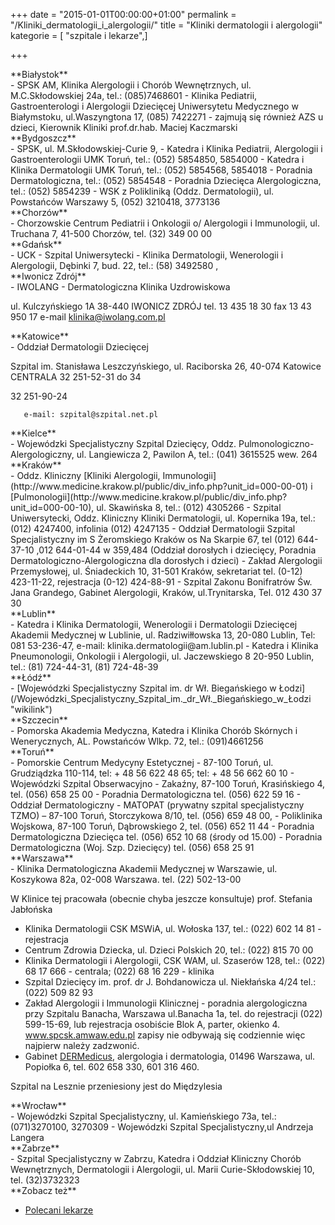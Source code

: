 +++
date = "2015-01-01T00:00:00+01:00"
permalink = "/Kliniki_dermatologii_i_alergologii/"
title = "Kliniki dermatologii i alergologii"
kategorie = [ "szpitale i lekarze",]

+++

<div>
</div>
<div class="mw-collapsible mw-collapsed">
**Białystok**

<div class="mw-collapsible-content">
-   SPSK AM, Klinika Alergologii i Chorób Wewnętrznych, ul. M.C.Skłodowskiej 24a, tel.: (085)7468601
-   Klinika Pediatrii, Gastroenterologi i Alergologii Dziecięcej Uniwersytetu Medycznego w Białymstoku, ul.Waszyngtona 17, (085) 7422271 - zajmują się również AZS u dzieci, Kierownik Kliniki prof.dr.hab. Maciej Kaczmarski

</div>
</div>
<div class="mw-collapsible mw-collapsed">
**Bydgoszcz**

<div class="mw-collapsible-content">
-   SPSK, ul. M.Skłodowskiej-Curie 9,
    -   Katedra i Klinika Pediatrii, Alergologii i Gastroenterologii UMK Toruń, tel.: (052) 5854850, 5854000
    -   Katedra i Klinika Dermatologii UMK Toruń, tel.: (052) 5854568, 5854018
    -   Poradnia Dermatologiczna, tel.: (052) 5854548
    -   Poradnia Dziecięca Alergologiczna, tel.: (052) 5854239
-   WSK z Polikliniką (Oddz. Dermatologii), ul. Powstańców Warszawy 5, (052) 3210418, 3773136

</div>
</div>
<div class="mw-collapsible mw-collapsed">
**Chorzów**

<div class="mw-collapsible-content">
-   Chorzowskie Centrum Pediatrii i Onkologii o/ Alergologii i Immunologii, ul. Truchana 7, 41-500 Chorzów, tel. (32) 349 00 00

</div>
</div>
<div class="mw-collapsible mw-collapsed">
**Gdańsk**

<div class="mw-collapsible-content">
-   UCK - Szpital Uniwersytecki - Klinika Dermatologii, Wenerologii i Alergologii, Dębinki 7, bud. 22, tel.: (58) 3492580 <http://www.uck.gda.pl/content/view/815/382/>, <http://www.uck.gda.pl/content/view/1089/13/>

</div>
</div>
<div class="mw-collapsible mw-collapsed">
**Iwonicz Zdrój**

<div class="mw-collapsible-content">
-   IWOLANG - Dermatologiczna Klinika Uzdrowiskowa

ul. Kulczyńskiego 1A 38-440 IWONICZ ZDRÓJ tel. 13 435 18 30 fax 13 43 950 17 e-mail klinika@iwolang.com.pl

</div>
</div>
<div class="mw-collapsible mw-collapsed">
**Katowice**

<div class="mw-collapsible-content">
-   Oddział Dermatologii Dziecięcej

Szpital im. Stanisława Leszczyńskiego, ul. Raciborska 26, 40-074 Katowice CENTRALA 32 251-52-31 do 34

32 251-90-24

`   e-mail: szpital@szpital.net.pl`

</div>
</div>
<div class="mw-collapsible mw-collapsed">
**Kielce**

<div class="mw-collapsible-content">
-   Wojewódzki Specjalistyczny Szpital Dziecięcy, Oddz. Pulmonologiczno-Alergologiczny, ul. Langiewicza 2, Pawilon A, tel.: (041) 3615525 wew. 264

</div>
</div>
<div class="mw-collapsible mw-collapsed">
**Kraków**

<div class="mw-collapsible-content">
-   Oddz. Kliniczny [Kliniki Alergologii, Immunologii](http://www.medicine.krakow.pl/public/div_info.php?unit_id=000-00-01) i [Pulmonologii](http://www.medicine.krakow.pl/public/div_info.php?unit_id=000-00-10), ul. Skawińska 8, tel.: (012) 4305266
-   Szpital Uniwersytecki, Oddz. Kliniczny Kliniki Dermatologii, ul. Kopernika 19a, tel.: (012) 4247400, infolinia (012) 4247135
-   Oddział Dermatologii Szpital Specjalistyczny im S Żeromskiego Kraków os Na Skarpie 67, tel (012) 644-37-10 ,012 644-01-44 w 359,484 (Oddział dorosłych i dziecięcy, Poradnia Dermatologiczno-Alergologiczna dla dorosłych i dzieci)
-   Zakład Alergologii Przemysłowej, ul. Śniadeckich 10, 31-501 Kraków, sekretariat tel. (0-12) 423-11-22, rejestracja (0-12) 424-88-91
-   Szpital Zakonu Bonifratrów Św. Jana Grandego, Gabinet Alergologii, Kraków, ul.Trynitarska, Tel. 012 430 37 30

</div>
</div>
<div class="mw-collapsible mw-collapsed">
**Lublin**

<div class="mw-collapsible-content">
-   Katedra i Klinika Dermatologii, Wenerologii i Dermatologii Dziecięcej Akademii Medycznej w Lublinie, ul. Radziwiłłowska 13, 20-080 Lublin, Tel: 081 53-236-47, e-mail: klinika.dermatologii@am.lublin.pl
-   Katedra i Klinika Pneumonologii, Onkologii i Alergologii, ul. Jaczewskiego 8 20-950 Lublin, tel.: (81) 724-44-31, (81) 724-48-39

</div>
</div>
<div class="mw-collapsible mw-collapsed">
**Łódź**

<div class="mw-collapsible-content">
-   [Wojewódzki Specjalistyczny Szpital im. dr Wł. Biegańskiego w Łodzi](/Wojewódzki_Specjalistyczny_Szpital_im._dr_Wł._Biegańskiego_w_Łodzi "wikilink")

</div>
</div>
<div class="mw-collapsible mw-collapsed">
**Szczecin**

<div class="mw-collapsible-content">
-   Pomorska Akademia Medyczna, Katedra i Klinika Chorób Skórnych i Wenerycznych, AL. Powstańców Wlkp. 72, tel.: (091)4661256

</div>
</div>
<div class="mw-collapsible mw-collapsed">
**Toruń**

<div class="mw-collapsible-content">
-   Pomorskie Centrum Medycyny Estetycznej <http://www.pcme.pl>
    -   87-100 Toruń, ul. Grudziądzka 110-114, tel: + 48 56 622 48 65; tel: + 48 56 662 60 10
-   Wojewódzki Szpital Obserwacyjno - Zakaźny, 87-100 Toruń, Krasińskiego 4, tel. (056) 658 25 00
    -   Poradnia Dermatologiczna tel. (056) 622 59 16
    -   Oddział Dermatologiczny
-   MATOPAT (prywatny szpital specjalistyczny TZMO) – 87-100 Toruń, Storczykowa 8/10, tel. (056) 659 48 00, <http://www.szpital.tzmo.pl>
-   Poliklinika Wojskowa, 87-100 Toruń, Dąbrowskiego 2, tel. (056) 652 11 44
    -   Poradnia Dermatologiczna Dziecięca tel. (056) 652 10 68 (środy od 15.00)
-   Poradnia Dermatologiczna (Woj. Szp. Dziecięcy) tel. (056) 658 25 91

</div>
</div>
<div class="mw-collapsible mw-collapsed">
**Warszawa**

<div class="mw-collapsible-content">
-   Klinika Dermatologiczna Akademii Medycznej w Warszawie, ul. Koszykowa 82a, 02-008 Warszawa. tel. (22) 502-13-00

W Klinice tej pracowała (obecnie chyba jeszcze konsultuje) prof. Stefania Jabłońska

-   Klinika Dermatologii CSK MSWiA, ul. Wołoska 137, tel.: (022) 602 14 81 - rejestracja
-   Centrum Zdrowia Dziecka, ul. Dzieci Polskich 20, tel.: (022) 815 70 00
-   Klinika Dermatologii i Alergologii, CSK WAM, ul. Szaserów 128, tel.: (022) 68 17 666 - centrala; (022) 68 16 229 - klinika
-   Szpital Dziecięcy im. prof. dr J. Bohdanowicza ul. Niekłańska 4/24 tel.: (022) 509 82 93
-   Zakład Alergologii i Immunologii Klinicznej - poradnia alergologiczna przy Szpitalu Banacha, Warszawa ul.Banacha 1a, tel. do rejestracji (022) 599-15-69, lub rejestracja osobiście Blok A, parter, okienko 4. www.spcsk.amwaw.edu.pl zapisy nie odbywają się codziennie więc najpierw należy zadzwonić.
-   Gabinet [DERMedicus](http://www.dermedicus.pl), alergologia i dermatologia, 01496 Warszawa, ul. Popiołka 6, tel. 602 658 330, 601 316 460.

Szpital na Lesznie przeniesiony jest do Międzylesia

</div>
</div>
<div class="mw-collapsible mw-collapsed">
**Wrocław**

<div class="mw-collapsible-content">
-   Wojewódzki Szpital Specjalistyczny, ul. Kamieńskiego 73a, tel.: (071)3270100, 3270309
-   Wojewódzki Szpital Specjalistyczny,ul Andrzeja Langera

</div>
</div>
<div class="mw-collapsible mw-collapsed">
**Zabrze**

<div class="mw-collapsible-content">
-   Szpital Specjalistyczny w Zabrzu, Katedra i Oddział Kliniczny Chorób Wewnętrznych, Dermatologii i Alergologii, ul. Marii Curie-Skłodowskiej 10, tel. (32)3732323

</div>
</div>
**Zobacz też**

-   [Polecani lekarze](/atopedia/Polecani_lekarze "wikilink")
